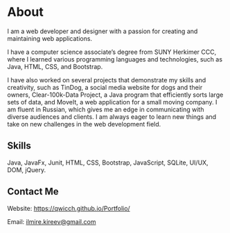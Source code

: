 # About
I am a web developer and designer with a passion for creating and maintaining web applications. 

I have a computer science associate’s degree from SUNY Herkimer CCC, where I learned various programming languages and technologies, such as Java, HTML, CSS, and Bootstrap. 

I have also worked on several projects that demonstrate my skills and creativity, such as TinDog, a social media website for dogs and their owners, 
Clear-100k-Data Project, a Java program that efficiently sorts large sets of data, and MoveIt, a web application for a small moving company. 
I am fluent in Russian, which gives me an edge in communicating with diverse audiences and clients. I am always eager to learn new things and take on new challenges in the web development field.

## Skills
Java, JavaFx, Junit, HTML, CSS, Bootstrap, JavaScript, SQLite, UI/UX, DOM, jQuery.


## Contact Me
Website: https://qwicch.github.io/Portfolio/

Email:   ilmire.kireev@gmail.com
